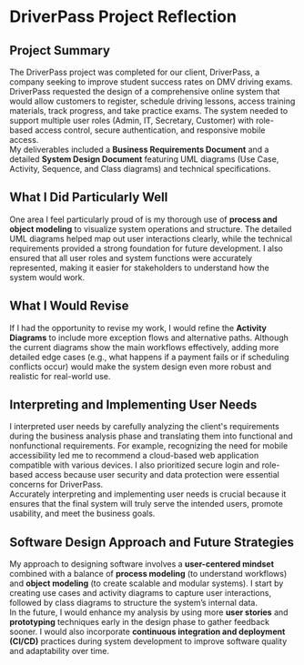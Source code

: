 
# DriverPass Project Reflection

## Project Summary
The DriverPass project was completed for our client, DriverPass, a company seeking to improve student success rates on DMV driving exams. DriverPass requested the design of a comprehensive online system that would allow customers to register, schedule driving lessons, access training materials, track progress, and take practice exams. The system needed to support multiple user roles (Admin, IT, Secretary, Customer) with role-based access control, secure authentication, and responsive mobile access.  
My deliverables included a **Business Requirements Document** and a detailed **System Design Document** featuring UML diagrams (Use Case, Activity, Sequence, and Class diagrams) and technical specifications.

## What I Did Particularly Well
One area I feel particularly proud of is my thorough use of **process and object modeling** to visualize system operations and structure. The detailed UML diagrams helped map out user interactions clearly, while the technical requirements provided a strong foundation for future development. I also ensured that all user roles and system functions were accurately represented, making it easier for stakeholders to understand how the system would work.

## What I Would Revise
If I had the opportunity to revise my work, I would refine the **Activity Diagrams** to include more exception flows and alternative paths. Although the current diagrams show the main workflows effectively, adding more detailed edge cases (e.g., what happens if a payment fails or if scheduling conflicts occur) would make the system design even more robust and realistic for real-world use.

## Interpreting and Implementing User Needs
I interpreted user needs by carefully analyzing the client's requirements during the business analysis phase and translating them into functional and nonfunctional requirements. For example, recognizing the need for mobile accessibility led me to recommend a cloud-based web application compatible with various devices. I also prioritized secure login and role-based access because user security and data protection were essential concerns for DriverPass.  
Accurately interpreting and implementing user needs is crucial because it ensures that the final system will truly serve the intended users, promote usability, and meet the business goals.

## Software Design Approach and Future Strategies
My approach to designing software involves a **user-centered mindset** combined with a balance of **process modeling** (to understand workflows) and **object modeling** (to create scalable and modular systems). I start by creating use cases and activity diagrams to capture user interactions, followed by class diagrams to structure the system’s internal data.  
In the future, I would enhance my analysis by using more **user stories** and **prototyping** techniques early in the design phase to gather feedback sooner. I would also incorporate **continuous integration and deployment (CI/CD)** practices during system development to improve software quality and adaptability over time.
